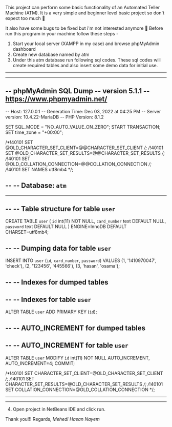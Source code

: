 This project can perform some basic functionality of an Automated Teller Machine (ATM). It is a very simple and beginner level basic project so don't expect too much 🙂

It also have some bugs to be fixed but i'm not interested anymore 🥀
Before run this program in your machine follow these steps - 
1. Start your local server (XAMPP in my case) and browse phpMyAdmin dashboard
2. Create new database named by atm
3. Under this atm database run following sql codes. These sql codes will create required tables and also insert some demo data for initial use.
-----------------------------------------------------------------------------------------------------------------------------------------------
-----------------------------------------------------------------------------------------------------------------------------------------------

-- phpMyAdmin SQL Dump
-- version 5.1.1
-- https://www.phpmyadmin.net/
--
-- Host: 127.0.0.1
-- Generation Time: Dec 03, 2022 at 04:25 PM
-- Server version: 10.4.22-MariaDB
-- PHP Version: 8.1.2

SET SQL_MODE = "NO_AUTO_VALUE_ON_ZERO";
START TRANSACTION;
SET time_zone = "+00:00";


/*!40101 SET @OLD_CHARACTER_SET_CLIENT=@@CHARACTER_SET_CLIENT */;
/*!40101 SET @OLD_CHARACTER_SET_RESULTS=@@CHARACTER_SET_RESULTS */;
/*!40101 SET @OLD_COLLATION_CONNECTION=@@COLLATION_CONNECTION */;
/*!40101 SET NAMES utf8mb4 */;

--
-- Database: `atm`
--

-- --------------------------------------------------------

--
-- Table structure for table `user`
--

CREATE TABLE `user` (
  `id` int(11) NOT NULL,
  `card_number` text DEFAULT NULL,
  `password` text DEFAULT NULL
) ENGINE=InnoDB DEFAULT CHARSET=utf8mb4;

--
-- Dumping data for table `user`
--

INSERT INTO `user` (`id`, `card_number`, `password`) VALUES
(1, '1410970047', 'check'),
(2, '123456', '445566'),
(3, 'hasan', 'osama');

--
-- Indexes for dumped tables
--

--
-- Indexes for table `user`
--
ALTER TABLE `user`
  ADD PRIMARY KEY (`id`);

--
-- AUTO_INCREMENT for dumped tables
--

--
-- AUTO_INCREMENT for table `user`
--
ALTER TABLE `user`
  MODIFY `id` int(11) NOT NULL AUTO_INCREMENT, AUTO_INCREMENT=4;
COMMIT;

/*!40101 SET CHARACTER_SET_CLIENT=@OLD_CHARACTER_SET_CLIENT */;
/*!40101 SET CHARACTER_SET_RESULTS=@OLD_CHARACTER_SET_RESULTS */;
/*!40101 SET COLLATION_CONNECTION=@OLD_COLLATION_CONNECTION */;

-----------------------------------------------------------------------------------------------------------------------------------------------
-----------------------------------------------------------------------------------------------------------------------------------------------
4. Open project in NetBeans IDE and click run.

Thank you!!!
Regards,
*Mehedi Hasan Nayem*
